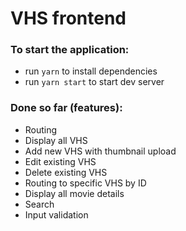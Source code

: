 # VHS frontend

### To start the application:
- run `yarn` to install dependencies
- run `yarn start` to start dev server

### Done so far (features):

- Routing
- Display all VHS
- Add new VHS with thumbnail upload
- Edit existing VHS
- Delete existing VHS
- Routing to specific VHS by ID
- Display all movie details
- Search
- Input validation
